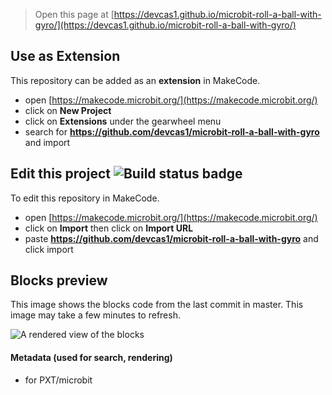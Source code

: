
> Open this page at [https://devcas1.github.io/microbit-roll-a-ball-with-gyro/](https://devcas1.github.io/microbit-roll-a-ball-with-gyro/)

## Use as Extension

This repository can be added as an **extension** in MakeCode.

* open [https://makecode.microbit.org/](https://makecode.microbit.org/)
* click on **New Project**
* click on **Extensions** under the gearwheel menu
* search for **https://github.com/devcas1/microbit-roll-a-ball-with-gyro** and import

## Edit this project ![Build status badge](https://github.com/devcas1/microbit-roll-a-ball-with-gyro/workflows/MakeCode/badge.svg)

To edit this repository in MakeCode.

* open [https://makecode.microbit.org/](https://makecode.microbit.org/)
* click on **Import** then click on **Import URL**
* paste **https://github.com/devcas1/microbit-roll-a-ball-with-gyro** and click import

## Blocks preview

This image shows the blocks code from the last commit in master.
This image may take a few minutes to refresh.

![A rendered view of the blocks](https://github.com/devcas1/microbit-roll-a-ball-with-gyro/raw/master/.github/makecode/blocks.png)

#### Metadata (used for search, rendering)

* for PXT/microbit
<script src="https://makecode.com/gh-pages-embed.js"></script><script>makeCodeRender("{{ site.makecode.home_url }}", "{{ site.github.owner_name }}/{{ site.github.repository_name }}");</script>

